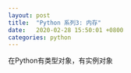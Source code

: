 ```yaml
---
layout: post
title:  "Python 系列3: 内存"
date:   2020-02-28 15:50:01 +0800
categories: python
---
```

在Python有类型对象，有实例对象